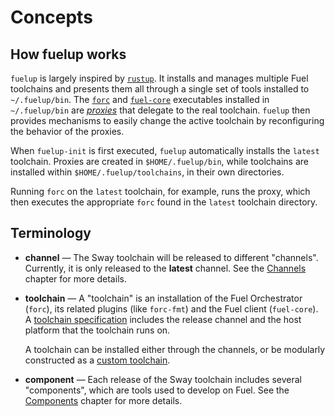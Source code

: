 # Concepts

## How fuelup works

`fuelup` is largely inspired by [`rustup`]. It installs and manages multiple Fuel
toolchains and presents them all through a single set of tools installed to
`~/.fuelup/bin`. The [`forc`] and [`fuel-core`] executables installed in
`~/.fuelup/bin` are _[proxies]_ that delegate to the real toolchain. `fuelup`
then provides mechanisms to easily change the active toolchain by
reconfiguring the behavior of the proxies.

When `fuelup-init` is first executed, `fuelup` automatically installs the
`latest` toolchain. Proxies are created in `$HOME/.fuelup/bin`, while toolchains
are installed within `$HOME/.fuelup/toolchains`, in their own directories.

Running `forc` on the `latest` toolchain, for example, runs the proxy, which
then executes the appropriate `forc` found in the `latest` toolchain directory.

[`rustup`]: https://github.com/rust-lang/rustup
[`forc`]: https://fuellabs.github.io/sway/master/forc/index.html
[`fuel-core`]: https://github.com/FuelLabs/fuel-core
[proxies]: proxies.md

## Terminology

- **channel** — The Sway toolchain will be released to different "channels".
  Currently, it is only released to the **latest** channel.
  See the [Channels] chapter for more details.

- **toolchain** — A "toolchain" is an installation of the
  Fuel Orchestrator (`forc`), its related plugins (like `forc-fmt`) and
  the Fuel client (`fuel-core`). A [toolchain specification] includes the
  release channel and the host platform that the toolchain runs on.

  A toolchain can be installed either through the channels, or be modularly
  constructed as a [custom toolchain].

- **component** — Each release of the Sway toolchain includes several "components",
  which are tools used to develop on Fuel. See the [Components] chapter for more details.

[components]: components.md
[custom toolchain]: toolchains.md#custom-toolchains
[profiles]: profiles.md
[toolchain specification]: toolchains.md
[channels]: channels.md
